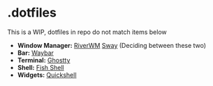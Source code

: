 # .dotfiles
This is a WIP, dotfiles in repo do not match items below
- **Window Manager:** [RiverWM](https://github.com/riverwm/river)
                      [Sway](https://swaywm.org/)
                      (Deciding between these two)
- **Bar:** [Waybar](https://github.com/Alexays/Waybar)
- **Terminal:** [Ghostty](https://ghostty.org/)
- **Shell:** [Fish Shell](https://fishshell.com/)
- **Widgets:** [Quickshell](https://github.com/quickshell-mirror/quickshell)
